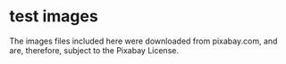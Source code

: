 # test images

The images files included here were downloaded from pixabay.com, and are, therefore, subject to the Pixabay License.


